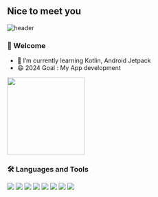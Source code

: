 ## Nice to meet you

![header](https://capsule-render.vercel.app/api?type=waving&color=gradient&height=250&section=header&text=HELLO_ANDROID&fontSize=90)

<!--
**ansehdwls/ansehdwls** is a ✨ _special_ ✨ repository because its `README.md` (this file) appears on your GitHub profile.

Here are some ideas to get you started:

- 🔭 I’m currently working on ...
- 🌱 I’m currently learning ...
- 👯 I’m looking to collaborate on ...
- 🤔 I’m looking for help with ...
- 💬 Ask me about ...
- 📫 How to reach me: ...
- 😄 Pronouns: ...
- ⚡ Fun fact: ...
-->

### 🌱 Welcome
- 🌱 I’m currently learning Kotlin, Android Jetpack
- 😄 2024 Goal : My App development


<!--
<a href="https://github.com/imysh578"><img align="center" style="height:180px" src="https://github-readme-stats.vercel.app/api?username=ansehdwls&show_icons=true&include_all_commits=true&theme=nord&hide_border=true" alt="SOKURI's github stats" /></a>
-->
<a href="https://github.com/imysh578"><img align="center" style="height:180px" src="https://github-readme-stats.vercel.app/api/top-langs/?username=ansehdwls&layout=compact&theme=nord&hide_border=true" /></a> 

### 🛠 Languages and Tools
<img src="https://img.shields.io/badge/Android-34A853?style=flat-square&logo=Android&logoColor=white"/> </t>
<img src="https://img.shields.io/badge/Kotlin-7F52FF?style=flat-square&logo=Kotlin&logoColor=white"/> </t>
<img src="https://img.shields.io/badge/Java-FF7800?style=flat-square&logo=Java&logoColor=white"/> </t>
<img src="https://img.shields.io/badge/Vue.js-4FC08D?style=flat-square&logo=Vue&logoColor=white"/> 
<img src="https://img.shields.io/badge/React-61DAFB?style=flat-square&logo=React&logoColor=white"/>
<img src="https://img.shields.io/badge/JavaScript-F7DF1E?style=flat-square&logo=JavaScript&logoColor=white"/>
<img src="https://img.shields.io/badge/Node.js-339933?style=flat-square&logo=Node.js&logoColor=white"/>
<img src="https://img.shields.io/badge/SpringBoot-6DB33F?style=flat-square&logo=SpringBoot&logoColor=white"/>
